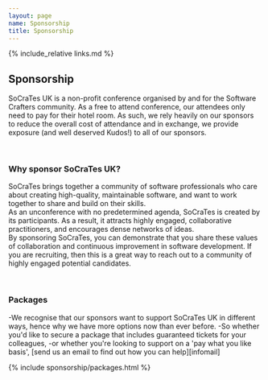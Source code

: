```yaml
---
layout: page
name: Sponsorship
title: Sponsorship
---
```


{% include_relative links.md %}

## Sponsorship

SoCraTes UK is a non-profit conference organised by and for the Software Crafters community. As a free to attend conference, 
our attendees only need to pay for their hotel room. As such, we rely heavily on our sponsors to reduce 
the overall cost of attendance and in exchange, we provide exposure (and well deserved Kudos!) to all of our sponsors.

<br>

### Why sponsor SoCraTes UK?

SoCraTes brings together a community of software professionals who care about creating high-quality, maintainable software, and want to work together to share and build on their skills.  
As an unconference with no predetermined agenda, SoCraTes is created by its participants. As a result, it attracts highly engaged, collaborative practitioners, and encourages dense networks of ideas.  
By sponsoring SoCraTes, you can demonstrate that you share these values of collaboration and continuous improvement in software development. If you are recruiting, then this is a great way to reach out to a community of highly engaged potential candidates.  

<br>

### Packages

-We recognise that our sponsors want to support SoCraTes UK in different ways, hence why we have more options now than ever before.
-So whether you'd like to secure a package that includes guaranteed tickets for your colleagues,
-or whether you're looking to support on a 'pay what you like basis', [send us an email to find out how you can help][infomail]


{% include sponsorship/packages.html %}
